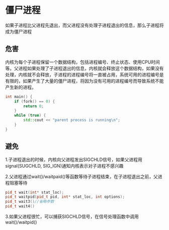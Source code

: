 # 僵尸进程
如果子进程比父进程先退出，而父进程没有处理子进程退出的信息，那么子进程将成为僵尸进程
## 危害
内核为每个子进程保留一个数据结构，包括进程编号、终止状态、使用CPU时间等。父进程如果处理了子进程退出的信息，内核就会释放这个数据结构，如果没有处理，内核就不会释放，子进程的进程编号将一直被占用，系统可用的进程编号是有限的，如果产生了大量的僵尸进程，将因为没有可用的进程编号而导致系统不能产生新的进程。
```cpp
int main() {
    if (fork() == 0) {
        return 0;
    }
    while (true) {
        std::cout << "parent process is running\n";
    }
}
```
## 避免
1.子进程退出的时候，内核向父进程发出SIGCHLD信号，如果父进程用signal(SUGCHLD, SIG_IGN)通知内核表示对子进程不感兴趣

2.父进程通过wait()/waitpaid()等函数等待子进程结束，在子进程退出之前，父进程阻塞等待
```cpp
pid_t wait(int* stat_loc);
pid_t waitpid(pid_t pid, int* stat_loc, int options);
pid_t wait3()//省略参数
pid_t wait4()
```

3.如果父进程很忙，可以捕获SIGCHLD信号，在信号处理函数中调用wait()/waitpid()

